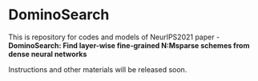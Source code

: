 # DominoSearch
This is repository for codes and models of NeurIPS2021 paper - **DominoSearch: Find layer-wise fine-grained N:Msparse schemes from dense neural networks**

Instructions and other materials will be released soon.